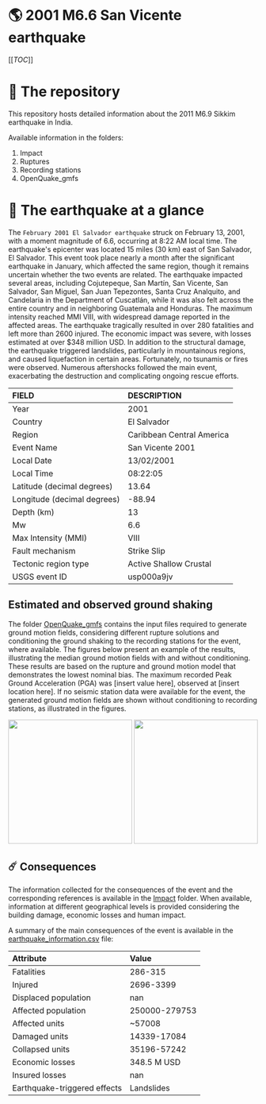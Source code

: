 # 🌎 2001 M6.6 San Vicente earthquake
[[_TOC_]]

# 📂 The repository

This repository hosts detailed information about the 2011 M6.9 Sikkim earthquake in India.

Available information in the folders:

1. Impact
2. Ruptures
3. Recording stations
4. OpenQuake_gmfs


# 🚀 The earthquake at a glance

The `February 2001 El Salvador earthquake` struck on February 13, 2001, with a moment magnitude of 6.6, occurring at 8:22 AM local time. The earthquake's epicenter was located 15 miles (30 km) east of San Salvador, El Salvador. This event took place nearly a month after the significant earthquake in January, which affected the same region, though it remains uncertain whether the two events are related. The earthquake impacted several areas, including Cojutepeque, San Martín, San Vicente, San Salvador, San Miguel, San Juan Tepezontes, Santa Cruz Analquito, and Candelaria in the Department of Cuscatlán, while it was also felt across the entire country and in neighboring Guatemala and Honduras. The maximum intensity reached MMI VIII, with widespread damage reported in the affected areas. The earthquake tragically resulted in over 280 fatalities and left more than 2600 injured. The economic impact was severe, with losses estimated at over $348 million USD. In addition to the structural damage, the earthquake triggered landslides, particularly in mountainous regions, and caused liquefaction in certain areas. Fortunately, no tsunamis or fires were observed. Numerous aftershocks followed the main event, exacerbating the destruction and complicating ongoing rescue efforts.

| FIELD | DESCRIPTION |
|:-------|:-------------|
| Year | 2001 |
| Country | El Salvador |
| Region | Caribbean Central America |
| Event Name | San Vicente 2001 |
| Local Date | 13/02/2001 |
| Local Time | 08:22:05 |
| Latitude (decimal degrees) | 13.64 |
| Longitude (decimal degrees) | -88.94 |
| Depth (km) | 13 |
| Mw | 6.6 |
| Max Intensity (MMI) | VIII |
| Fault mechanism | Strike Slip |
| Tectonic region type | Active Shallow Crustal |
| USGS event ID | usp000a9jv |

## Estimated and observed ground shaking

The folder [OpenQuake_gmfs](./OpenQuake_gmfs/) contains the input files required to generate ground motion fields, considering different rupture solutions and conditioning the ground shaking to the recording stations for the event, where available. The figures below present an example of the results, illustrating the median ground motion fields with and without conditioning. These results are based on the rupture and ground motion model that demonstrates the lowest nominal bias. The maximum recorded Peak Ground Acceleration (PGA) was [insert value here], observed at [insert location here]. If no seismic station data were available for the event, the generated ground motion fields are shown without conditioning to recording stations, as illustrated in the figures.

<img src="./4_OpenQuake_gmfs/median_gmf_stations_none.png" height="250">
<img src="./4_OpenQuake_gmfs/median_gmf_stations_seismic.png" height="250">

## ☄️ Consequences

The information collected for the consequences of the event and the corresponding references is available in the [Impact](./Impact) folder. When available, information at different geographical levels is provided considering the building damage, economic losses and human impact.

A summary of the main consequences of the event is available in the [earthquake_information.csv](./earthquake_information.csv) file:

| Attribute | Value |
|:-------|:-------------|
| Fatalities | 286-315 |
| Injured | 2696-3399 |
| Displaced population | nan |
| Affected population | 250000-279753 |
| Affected units | ~57008  |
| Damaged units | 14339-17084  |
| Collapsed units | 35196-57242  |
| Economic losses | 348.5 M USD |
| Insured losses | nan |
| Earthquake-triggered effects | Landslides |